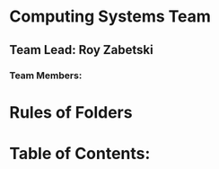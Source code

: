# Computing Systems Team

## Team Lead: Roy Zabetski

### Team Members:

# Rules of Folders

# Table of Contents:
